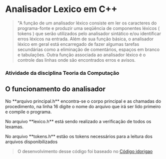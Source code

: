 # Analisador Lexico em C++

>"A função de um analisador léxico consiste em ler os caracteres do programa-fonte e produzir uma seqüência de componentes léxicos ( tokens ) que serão utilizados pelo analisador sintático e/ou identificar erros léxicos na entrada. Além de sua função básica, o analisador léxico em geral está encarregado de fazer algumas tarefas secundárias como a eliminação de comentários, espaços em branco e tabulações. Outra função associada ao analisador léxico é o controle das linhas onde são encontrados erros e avisos.


### Atividade da disciplina Teoria da Computação

## O funcionamento do analisador

<p> No **arquivo principal.h** encontra-se o corpo principal e as chamadas do procedimento, na linha 16 digite o nome do arquivo que irá ser lido primeiro e compile o programa. </p>

<p> No arquivo **lexico.h** está sendo realizado a verificação de todos os lexamas.</p>

<p> No arquivo **tokens.h** estão os tokens necessários para a leitura dos arquivos disponibilizados </p>

> O desenvolvimento desse código foi baseado no [Código jdorigao](https://github.com/jdorigao/Analisador-Lexico)

	
	